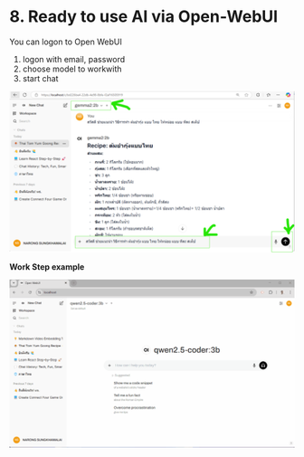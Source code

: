 # 8. Ready to use AI via Open-WebUI

You can logon to Open WebUI

1. logon with email, password
2. choose model to workwith
3. start chat

![1738418936535](image/7.ready_to_using_ai/1738418936535.png)

**Work Step example**

![using_open_webui](image/7.video/using_openwebui.gif)
